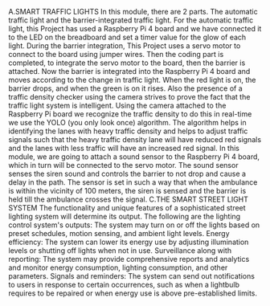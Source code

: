 A.SMART TRAFFIC LIGHTS 
In this module, there are 2 parts. The automatic traffic light and the barrier-integrated traffic light.
For the automatic traffic light, this Project has used a Raspberry Pi 4 board and we have connected it to the LED on the breadboard and set a timer value for the glow of each light. 
During the barrier integration, This Project uses a servo motor to connect to the board using jumper wires. Then the coding part is completed, to integrate the servo motor to the board, then the barrier is attached. 
Now the barrier is integrated into the Raspberry Pi 4 board and moves according to the change in traffic light. When the red light is on, the barrier drops, and when the green is on it rises.
Also the presence of a traffic density checker using the camera strives to prove the fact that the traffic light system is intelligent. 
Using the camera attached to the Raspberry Pi board we recognize the traffic density to do this in real-time we use the YOLO (you only look once) algorithm. 
The algorithm helps in identifying the lanes with heavy traffic density and helps to adjust traffic signals such that the heavy traffic density lane will have reduced red signals and the lanes with less traffic will have an increased red signal.
In this module, we are going to attach a sound sensor to the Raspberry Pi 4 board, which in turn will be connected to the servo motor. 
The sound sensor senses the siren sound and controls the barrier to not drop and cause a delay in the path. The sensor is set in such a way that when the ambulance is within the vicinity of 100 meters, the siren is sensed and the barrier is held till the ambulance crosses the signal. 
C.THE SMART STREET LIGHT SYSTEM
The functionality and unique features of a sophisticated street lighting system will determine its output. 
The following are the lighting control system's outputs: The system may turn on or off the lights based on preset schedules, motion sensing, and ambient light levels. 
Energy efficiency: The system can lower its energy use by adjusting illumination levels or shutting off lights when not in use. 
Surveillance along with reporting: The system may provide comprehensive reports and analytics and monitor energy consumption, lighting consumption, and other parameters.
Signals and reminders: The system can send out notifications to users in response to certain occurrences, such as when a lightbulb requires to be repaired or when energy use is above pre-established limits. 
